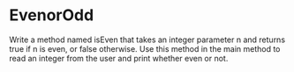 # EvenorOdd
Write a method named isEven that takes an integer parameter n and returns true if n is even, or false otherwise. Use this method in the main method to read an integer from the user and print whether even or not.

